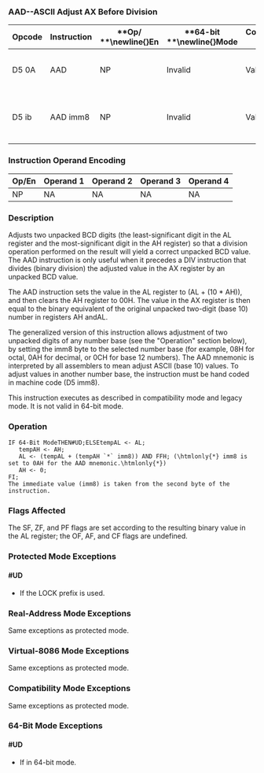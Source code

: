 ### AAD--ASCII Adjust AX Before Division


|**Opcode**|**Instruction**|**Op/ **\newline{}**En**|**64-bit **\newline{}**Mode**|**Compat/**\newline{}**Leg Mode**|**Description**|
|----------|---------------|------------------------|-----------------------------|---------------------------------|---------------|
|D5 0A|AAD|NP|Invalid|Valid|ASCII adjust AX before division.|
|D5 ib|AAD imm8|NP|Invalid|Valid|Adjust AX before division to number base imm8.|
### Instruction Operand Encoding


|Op/En|Operand 1|Operand 2|Operand 3|Operand 4|
|-----|---------|---------|---------|---------|
|NP|NA|NA|NA|NA|
### Description


Adjusts two unpacked BCD digits (the least-significant digit in the AL register and the most-significant digit in the AH register) so that a division operation performed on the result will yield a correct unpacked BCD value. The AAD instruction is only useful when it precedes a DIV instruction that divides (binary division) the adjusted value in the AX register by an unpacked BCD value.

The AAD instruction sets the value in the AL register to (AL + (10 * AH)), and then clears the AH register to 00H. The value in the AX register is then equal to the binary equivalent of the original unpacked two-digit (base 10) number in registers AH andAL.

The generalized version of this instruction allows adjustment of two unpacked digits of any number base (see the "Operation" section below), by setting the imm8 byte to the selected number base (for example, 08H for octal, 0AH for decimal, or 0CH for base 12 numbers). The AAD mnemonic is interpreted by all assemblers to mean adjust ASCII (base 10) values. To adjust values in another number base, the instruction must be hand coded in machine code (D5 imm8).

This instruction executes as described in compatibility mode and legacy mode. It is not valid in 64-bit mode.


### Operation

```info-verb
IF 64-Bit ModeTHEN#UD;ELSEtempAL <- AL;
   tempAH <- AH;
   AL <- (tempAL + (tempAH `*` imm8)) AND FFH; (\htmlonly{*} imm8 is set to 0AH for the AAD mnemonic.\htmlonly{*})
   AH <- 0;
FI;
The immediate value (imm8) is taken from the second byte of the instruction.
```
### Flags Affected


The SF, ZF, and PF flags are set according to the resulting binary value in the AL register; the OF, AF, and CF flags are undefined.


### Protected Mode Exceptions

#### #UD
* If the LOCK prefix is used.

### Real-Address Mode Exceptions



Same exceptions as protected mode.


### Virtual-8086 Mode Exceptions



Same exceptions as protected mode.


### Compatibility Mode Exceptions



Same exceptions as protected mode.


### 64-Bit Mode Exceptions

#### #UD
* If in 64-bit mode.
